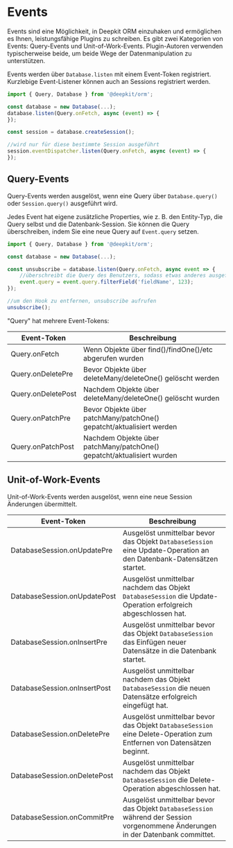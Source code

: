 # Events

Events sind eine Möglichkeit, in Deepkit ORM einzuhaken und ermöglichen es Ihnen, leistungsfähige Plugins zu schreiben. Es gibt zwei
Kategorien von Events: Query-Events und Unit-of-Work-Events. Plugin-Autoren verwenden typischerweise beide, um beide Wege der Datenmanipulation zu unterstützen.

Events werden über `Database.listen` mit einem Event-Token registriert. Kurzlebige Event-Listener können auch
an Sessions registriert werden.

```typescript
import { Query, Database } from '@deepkit/orm';

const database = new Database(...);
database.listen(Query.onFetch, async (event) => {
});

const session = database.createSession();

//wird nur für diese bestimmte Session ausgeführt
session.eventDispatcher.listen(Query.onFetch, async (event) => {
});
```

## Query-Events

Query-Events werden ausgelöst, wenn eine Query über `Database.query()` oder `Session.query()` ausgeführt wird.

Jedes Event hat eigene zusätzliche Properties, wie z. B. den Entity-Typ, die Query selbst und die Datenbank-Session. Sie können die Query überschreiben, indem Sie eine neue Query auf `Event.query` setzen.

```typescript
import { Query, Database } from '@deepkit/orm';

const database = new Database(...);

const unsubscribe = database.listen(Query.onFetch, async event => {
    //überschreibt die Query des Benutzers, sodass etwas anderes ausgeführt wird.
    event.query = event.query.filterField('fieldName', 123);
});

//um den Hook zu entfernen, unsubscribe aufrufen
unsubscribe();
```

"Query" hat mehrere Event-Tokens:

| Event-Token        | Beschreibung                                               |
|--------------------|------------------------------------------------------------|
| Query.onFetch      | Wenn Objekte über find()/findOne()/etc abgerufen wurden   |
| Query.onDeletePre  | Bevor Objekte über deleteMany/deleteOne() gelöscht werden |
| Query.onDeletePost | Nachdem Objekte über deleteMany/deleteOne() gelöscht wurden |
| Query.onPatchPre   | Bevor Objekte über patchMany/patchOne() gepatcht/aktualisiert werden |
| Query.onPatchPost  | Nachdem Objekte über patchMany/patchOne() gepatcht/aktualisiert wurden |

## Unit-of-Work-Events

Unit-of-Work-Events werden ausgelöst, wenn eine neue Session Änderungen übermittelt.

| Event-Token                  | Beschreibung                                                                                                         |
|------------------------------|----------------------------------------------------------------------------------------------------------------------|
| DatabaseSession.onUpdatePre  | Ausgelöst unmittelbar bevor das Objekt `DatabaseSession` eine Update-Operation an den Datenbank-Datensätzen startet. |
| DatabaseSession.onUpdatePost | Ausgelöst unmittelbar nachdem das Objekt `DatabaseSession` die Update-Operation erfolgreich abgeschlossen hat.       |
| DatabaseSession.onInsertPre  | Ausgelöst unmittelbar bevor das Objekt `DatabaseSession` das Einfügen neuer Datensätze in die Datenbank startet.    |
| DatabaseSession.onInsertPost | Ausgelöst unmittelbar nachdem das Objekt `DatabaseSession` die neuen Datensätze erfolgreich eingefügt hat.           |
| DatabaseSession.onDeletePre  | Ausgelöst unmittelbar bevor das Objekt `DatabaseSession` eine Delete-Operation zum Entfernen von Datensätzen beginnt. |
| DatabaseSession.onDeletePost | Ausgelöst unmittelbar nachdem das Objekt `DatabaseSession` die Delete-Operation abgeschlossen hat.                   |
| DatabaseSession.onCommitPre  | Ausgelöst unmittelbar bevor das Objekt `DatabaseSession` während der Session vorgenommene Änderungen in der Datenbank committet. |